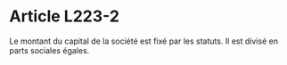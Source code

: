 # Article L223-2

Le montant du capital de la société est fixé par les statuts. Il est divisé en parts sociales égales.